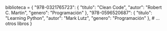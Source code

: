 biblioteca = {
    "978-0321765723": {
        "titulo": "Clean Code",
        "autor": "Robert C. Martin",
        "genero": "Programación"
    },
    "978-0596520687": {
        "titulo": "Learning Python",
        "autor": "Mark Lutz",
        "genero": "Programación"
    },
    # ... otros libros
}
